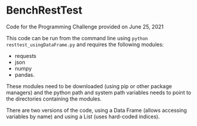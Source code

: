 # BenchRestTest
Code for the Programming Challenge provided on June 25, 2021

This code can be run from the command line using
`python resttest_usingDataFrame.py`
and requires the following modules:
* requests
* json
* numpy
* pandas. 


These modules need to be downloaded (using pip or other package managers) and the python path and system path variables needs to point to the directories containing the modules. 

There are two versions of the code, using a Data Frame (allows accessing variables by name) and using a List (uses hard-coded indices). 
